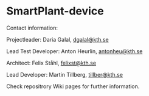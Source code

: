 # SmartPlant-device

Contact information:

Projectleader: Daria Galal, dgalal@kth.se

Lead Test Developer: Anton Heurlin, antonheu@kth.se

Architect: Felix Ståhl, felixst@kth.se

Lead Developer: Martin Tillberg, tillber@kth.se


Check repositrory Wiki pages for further information.
